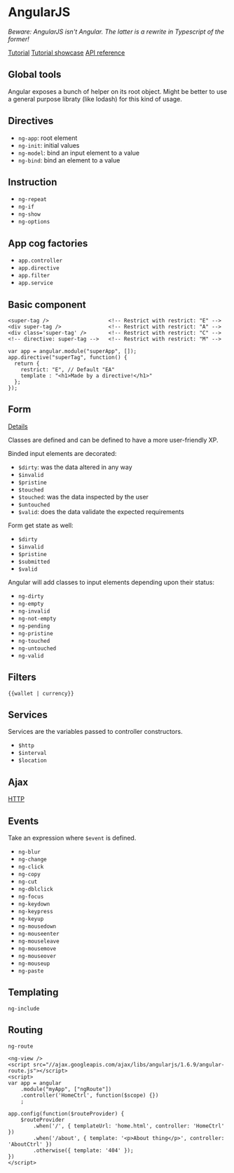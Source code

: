 # AngularJS

*Beware: AngularJS isn't Angular. The latter is a rewrite in Typescript of the former!*

[Tutorial](https://www.w3schools.com/angular/angular_intro.asp)
[Tutorial showcase](https://www.w3schools.com/angular/angular_w3css.asp)
[API reference](https://docs.angularjs.org/api/ng/)

## Global tools

Angular exposes a bunch of helper on its root object. Might be better to use a general
purpose libraty (like lodash) for this kind of usage.

## Directives

* `ng-app`:     root element
* `ng-init`:    initial values
* `ng-model`:   bind an input element to a value
* `ng-bind`:    bind an element to a value

## Instruction

* `ng-repeat`
* `ng-if`
* `ng-show`
* `ng-options`

## App cog factories

* `app.controller`
* `app.directive`
* `app.filter`
* `app.service`

## Basic component

```
<super-tag />                   <!-- Restrict with restrict: "E" -->
<div super-tag />               <!-- Restrict with restrict: "A" -->
<div class='super-tag' />       <!-- Restrict with restrict: "C" -->
<!-- directive: super-tag -->   <!-- Restrict with restrict: "M" -->
```

```
var app = angular.module("superApp", []);
app.directive("superTag", function() {
  return {
    restrict: "E", // Default "EA"
    template : "<h1>Made by a directive!</h1>"
  };
});
```

## Form

[Details](https://www.w3schools.com/angular/angular_validation.asp)

Classes are defined and can be defined to have a more user-friendly XP.

Binded input elements are decorated:

* `$dirty`: was the data altered in any way
* `$invalid`
* `$pristine`
* `$touched`
* `$touched`: was the data inspected by the user
* `$untouched`
* `$valid`: does the data validate the expected requirements

Form get state as well:

* `$dirty`
* `$invalid`
* `$pristine`
* `$submitted`
* `$valid`

Angular will add classes to input elements depending upon their status:

* `ng-dirty`
* `ng-empty`
* `ng-invalid`
* `ng-not-empty`
* `ng-pending`
* `ng-pristine`
* `ng-touched`
* `ng-untouched`
* `ng-valid`

## Filters

`{{wallet | currency}}`

## Services

Services are the variables passed to controller constructors.

* `$http`
* `$interval`
* `$location`

## Ajax

[HTTP](https://www.w3schools.com/angular/angular_http.asp)

## Events

Take an expression where `$event` is defined.

* `ng-blur`
* `ng-change`
* `ng-click`
* `ng-copy`
* `ng-cut`
* `ng-dblclick`
* `ng-focus`
* `ng-keydown`
* `ng-keypress`
* `ng-keyup`
* `ng-mousedown`
* `ng-mouseenter`
* `ng-mouseleave`
* `ng-mousemove`
* `ng-mouseover`
* `ng-mouseup`
* `ng-paste`

## Templating

`ng-include`

## Routing

`ng-route`

```
<ng-view />
<script src="//ajax.googleapis.com/ajax/libs/angularjs/1.6.9/angular-route.js"></script>
<script>
var app = angular
    .module("myApp", ["ngRoute"])
    .controller('HomeCtrl', function($scope) {})
    ;

app.config(function($routeProvider) {
    $routeProvider
        .when('/', { templateUrl: 'home.html', controller: 'HomeCtrl' })
        .when('/about', { template: '<p>About thing</p>', controller: 'AboutCtrl' })
        .otherwise({ template: '404' });
})
</script>
```

